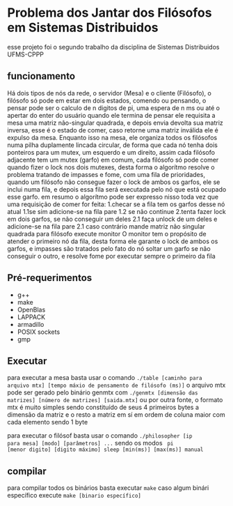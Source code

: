<h1>Problema dos Jantar dos Filósofos em Sistemas Distribuidos</h1>
esse projeto foi o segundo trabalho da disciplina de Sistemas Distribuidos UFMS-CPPP
<h2>funcionamento</h2>
Há dois tipos de nós da rede, o servidor (Mesa) e o cliente (Filósofo), o filósofo
só pode em estar em dois estados, comendo ou pensando, o pensar pode ser
o calculo de n digitos de pi, uma espera de n ms ou até o apertar do enter do usuário
quando ele termina de pensar ele requisita a mesa uma matriz não-singular quadrada,
e depois envia devolta sua matriz inversa, esse é o estado de comer, caso retorne uma matriz inválida
ele é expulso da mesa. Enquanto isso na mesa, ele organiza todos os filósofos numa pilha duplamente lincada
circular, de forma que cada nó tenha dois ponteiros para um mutex, um esquerdo e um direito, assim cada filósofo adjacente 
tem um mutex (garfo) em comum, cada filósofo só pode comer quando fizer o lock nos dois mutexes,
desta forma o algorítmo resolve o problema tratando de impasses e fome, com uma fila de prioridades, quando um filósofo não consegue
fazer o lock de ambos os garfos, ele se inclui numa fila, e depois essa fila será executada pelo nó que está ocupado esse garfo.
em resumo o algorítmo pode ser expresso nisso toda vez que uma requisição de comer for feita:
1.checar se a fila tem os garfos desse nó atual
	1.1se sim
		adicione-se na fila
		pare
	1.2 se não
		continue  
2.tenta fazer lock em dois garfos, se não conseguir um deles
	2.1 
		faça unlock de um deles e adicione-se na fila
		pare
	2.1 caso contrário
		mande matriz não singular quadrada para filósofo
		execute monitor
O monitor tem o propósito de atender o primeiro nó da fila, desta forma ele garante o lock de ambos os garfos, e
impasses são tratados pelo fato do nó soltar um garfo se não conseguir o outro, e resolve fome por executar sempre o primeiro da fila

<h2>Pré-requerimentos</h2>
<ul>
	<li>g++</li>
	<li>make</li>
	<li>OpenBlas</li>
	<li>LAPPACK</li>
	<li>armadillo</li>
	<li>POSIX sockets</li>
	<li>gmp</li>
</ul>
<h2>Executar</h2>
para executar a mesa basta usar o comando
<code>./table [caminho para arquivo mtx] [tempo máxio de pensamento de filósofo (ms)]</code>
o arquivo mtx pode ser gerado pelo binário genmtx com
<code>./genmtx [dimensão das matrizes] [número de matrizes] [saida.mtx]</code>
ou por outra fonte, o formato mtx é muito simples sendo constituído de seus 4 primeiros bytes
a dimensão da matriz e o resto a matriz em sí em ordem de coluna maior com cada elemento sendo 1 byte

para executar o filósof basta usar o comando
<code>./philosopher [ip para mesa] [modo] [parâmetros] ...</code>
sendo os modos
<code>
pi [menor digito] [digito máximo] 
sleep [min(ms)] [max(ms)] 
manual
</code>
<h2>compilar</h2>
para compilar todos os binários basta executar <code>make</code> caso algum binári específico
execute <code>make [binario específico]</code>